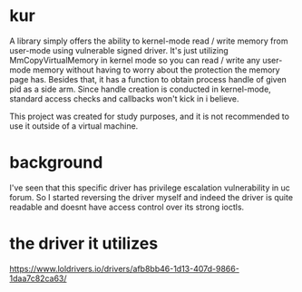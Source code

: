# kur
A library simply offers the ability to kernel-mode read / write memory from user-mode using vulnerable signed driver.
It's just utilizing MmCopyVirtualMemory in kernel mode so you can read / write any user-mode memory without having to worry about the protection the memory page has. Besides that, it has a function to obtain process handle of given pid as a side arm. Since handle creation is conducted in kernel-mode, standard access checks and callbacks won't kick in i believe.

This project was created for study purposes, and it is not recommended to use it outside of a virtual machine.

# background
I've seen that this specific driver has privilege escalation vulnerability in uc forum. 
So I started reversing the driver myself and indeed the driver is quite readable and doesnt have access control over its strong ioctls.

# the driver it utilizes

https://www.loldrivers.io/drivers/afb8bb46-1d13-407d-9866-1daa7c82ca63/
